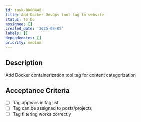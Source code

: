 ```yaml
---
id: task-0000440
title: Add Docker DevOps tool tag to website
status: To Do
assignee: []
created_date: '2025-08-05'
labels: []
dependencies: []
priority: medium
---
```


## Description

Add Docker containerization tool tag for content categorization

## Acceptance Criteria

- [ ] Tag appears in tag list
- [ ] Tag can be assigned to posts/projects
- [ ] Tag filtering works correctly
